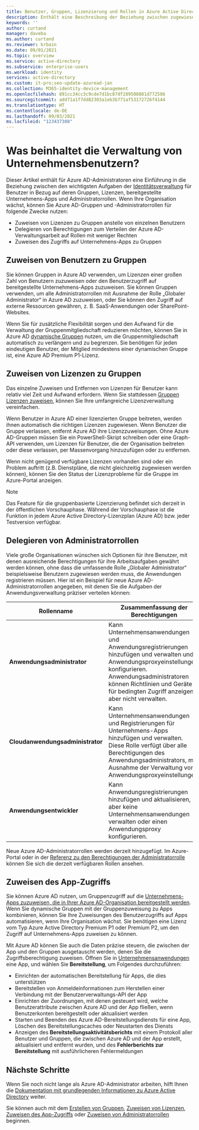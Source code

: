 ```yaml
---
title: Benutzer, Gruppen, Lizenzierung und Rollen in Azure Active Directory
description: Enthält eine Beschreibung der Beziehung zwischen zugewiesenen Benutzern und Lizenzen, Administratorrollen und Gruppenmitgliedschaft in Azure Active Directory.
keywords: ''
author: curtand
manager: daveba
ms.author: curtand
ms.reviewer: krbain
ms.date: 09/01/2021
ms.topic: overview
ms.service: active-directory
ms.subservice: enterprise-users
ms.workload: identity
services: active-directory
ms.custom: it-pro;seo-update-azuread-jan
ms.collection: M365-identity-device-management
ms.openlocfilehash: 891cc34cc3c9cde7d1bc87df289508881d772586
ms.sourcegitcommit: add71a1f7dd82303a1eb3b771af53172726f4144
ms.translationtype: HT
ms.contentlocale: de-DE
ms.lasthandoff: 09/03/2021
ms.locfileid: "123437308"
---
```

# <a name="what-is-enterprise-user-management"></a>Was beinhaltet die Verwaltung von Unternehmensbenutzern?

Dieser Artikel enthält für Azure AD-Administratoren eine Einführung in die Beziehung zwischen den wichtigsten Aufgaben der [Identitätsverwaltung](../fundamentals/active-directory-whatis.md?context=azure%2factive-directory%2fusers-groups-roles%2fcontext%2fugr-context) für Benutzer in Bezug auf deren Gruppen, Lizenzen, bereitgestellte Unternehmens-Apps und Administratorrollen. Wenn Ihre Organisation wächst, können Sie Azure AD-Gruppen und -Administratorrollen für folgende Zwecke nutzen:

* Zuweisen von Lizenzen zu Gruppen anstelle von einzelnen Benutzern
* Delegieren von Berechtigungen zum Verteilen der Azure AD-Verwaltungsarbeit auf Rollen mit weniger Rechten
* Zuweisen des Zugriffs auf Unternehmens-Apps zu Gruppen

## <a name="assign-users-to-groups"></a>Zuweisen von Benutzern zu Gruppen

Sie können Gruppen in Azure AD verwenden, um Lizenzen einer großen Zahl von Benutzern zuzuweisen oder den Benutzerzugriff auf bereitgestellte Unternehmens-Apps zuzuweisen. Sie können Gruppen verwenden, um alle Administratorrollen mit Ausnahme der Rolle „Globaler Administrator“ in Azure AD zuzuweisen, oder Sie können den Zugriff auf externe Ressourcen gewähren, z. B. SaaS-Anwendungen oder SharePoint-Websites.

Wenn Sie für zusätzliche Flexibilität sorgen und den Aufwand für die Verwaltung der Gruppenmitgliedschaft reduzieren möchten, können Sie in Azure AD [dynamische Gruppen](groups-create-rule.md) nutzen, um die Gruppenmitgliedschaft automatisch zu verlängern und zu begrenzen. Sie benötigen für jeden eindeutigen Benutzer, der Mitglied mindestens einer dynamischen Gruppe ist, eine Azure AD Premium P1-Lizenz.

## <a name="assign-licenses-to-groups"></a>Zuweisen von Lizenzen zu Gruppen

Das einzelne Zuweisen und Entfernen von Lizenzen für Benutzer kann relativ viel Zeit und Aufwand erfordern. Wenn Sie stattdessen [Gruppen Lizenzen zuweisen](../fundamentals/license-users-groups.md?context=azure%2factive-directory%2fusers-groups-roles%2fcontext%2fugr-context), können Sie Ihre umfangreiche Lizenzverwaltung vereinfachen.

Wenn Benutzer in Azure AD einer lizenzierten Gruppe beitreten, werden ihnen automatisch die richtigen Lizenzen zugewiesen. Wenn Benutzer die Gruppe verlassen, entfernt Azure AD ihre Lizenzzuweisungen. Ohne Azure AD-Gruppen müssen Sie ein PowerShell-Skript schreiben oder eine Graph-API verwenden, um Lizenzen für Benutzer, die der Organisation beitreten oder diese verlassen, per Massenvorgang hinzuzufügen oder zu entfernen.

Wenn nicht genügend verfügbare Lizenzen vorhanden sind oder ein Problem auftritt (z.B. Dienstpläne, die nicht gleichzeitig zugewiesen werden können), können Sie den Status der Lizenzprobleme für die Gruppe im Azure-Portal anzeigen.

>[!NOTE]
>Das Feature für die gruppenbasierte Lizenzierung befindet sich derzeit in der öffentlichen Vorschauphase. Während der Vorschauphase ist die Funktion in jedem Azure Active Directory-Lizenzplan (Azure AD) bzw. jeder Testversion verfügbar.

## <a name="delegate-administrator-roles"></a>Delegieren von Administratorrollen

Viele große Organisationen wünschen sich Optionen für ihre Benutzer, mit denen ausreichende Berechtigungen für ihre Arbeitsaufgaben gewährt werden können, ohne dass die umfassende Rolle „Globaler Administrator“ beispielsweise Benutzern zugewiesen werden muss, die Anwendungen registrieren müssen. Hier ist ein Beispiel für neue Azure AD-Administratorrollen angegeben, mit denen Sie die Aufgaben der Anwendungsverwaltung präziser verteilen können:

 Rollenname | Zusammenfassung der Berechtigungen
 --------- | -------------------
 **Anwendungsadministrator** | Kann Unternehmensanwendungen und Anwendungsregistrierungen hinzufügen und verwalten und Anwendungsproxyeinstellungen konfigurieren. Anwendungsadministratoren können Richtlinien und Geräte für bedingten Zugriff anzeigen, aber nicht verwalten.
 **Cloudanwendungsadministrator** | Kann Unternehmensanwendungen und Registrierungen für Unternehmens-Apps hinzufügen und verwalten. Diese Rolle verfügt über alle Berechtigungen des Anwendungsadministrators, mit Ausnahme der Verwaltung von Anwendungsproxyeinstellungen.
**Anwendungsentwickler** | Kann Anwendungsregistrierungen hinzufügen und aktualisieren, aber keine Unternehmensanwendungen verwalten oder einen Anwendungsproxy konfigurieren.

Neue Azure AD-Administratorrollen werden derzeit hinzugefügt. Im Azure-Portal oder in der [Referenz zu den Berechtigungen der Administratorrolle ](../roles/permissions-reference.md) können Sie sich die derzeit verfügbaren Rollen ansehen.

## <a name="assign-app-access"></a>Zuweisen des App-Zugriffs

Sie können Azure AD nutzen, um Gruppenzugriff auf die [Unternehmens-Apps zuzuweisen, die in Ihrer Azure AD-Organisation bereitgestellt werden](../manage-apps/assign-user-or-group-access-portal.md?context=azure%2factive-directory%2fusers-groups-roles%2fcontext%2fugr-context). Wenn Sie dynamische Gruppen mit der Gruppenzuweisung zu Apps kombinieren, können Sie Ihre Zuweisungen des Benutzerzugriffs auf Apps automatisieren, wenn Ihre Organisation wächst. Sie benötigen eine Lizenz vom Typ Azure Active Directory Premium P1 oder Premium P2, um den Zugriff auf Unternehmens-Apps zuweisen zu können.

Mit Azure AD können Sie auch die Daten präzise steuern, die zwischen der App und den Gruppen ausgetauscht werden, denen Sie die Zugriffsberechtigung zuweisen. Öffnen Sie in [Unternehmensanwendungen](https://portal.azure.com/#blade/Microsoft_AAD_IAM/StartboardApplicationsMenuBlade/AllApps) eine App, und wählen Sie **Bereitstellung**, um Folgendes durchzuführen:

* Einrichten der automatischen Bereitstellung für Apps, die dies unterstützen
* Bereitstellen von Anmeldeinformationen zum Herstellen einer Verbindung mit der Benutzerverwaltungs-API der App
* Einrichten der Zuordnungen, mit denen gesteuert wird, welche Benutzerattribute zwischen Azure AD und der App fließen, wenn Benutzerkonten bereitgestellt oder aktualisiert werden
* Starten und Beenden des Azure AD-Bereitstellungsdiensts für eine App, Löschen des Bereitstellungscaches oder Neustarten des Diensts
* Anzeigen des **Bereitstellungsaktivitätsberichts** mit einem Protokoll aller Benutzer und Gruppen, die zwischen Azure AD und der App erstellt, aktualisiert und entfernt wurden, und des **Fehlerberichts zur Bereitstellung** mit ausführlicheren Fehlermeldungen

## <a name="next-steps"></a>Nächste Schritte

Wenn Sie noch nicht lange als Azure AD-Administrator arbeiten, hilft Ihnen die [Dokumentation mit grundlegenden Informationen zu Azure Active Directory](../fundamentals/index.yml) weiter.

Sie können auch mit dem [Erstellen von Gruppen](../fundamentals/active-directory-groups-create-azure-portal.md?context=azure%2factive-directory%2fusers-groups-roles%2fcontext%2fugr-context), [Zuweisen von Lizenzen](../fundamentals/license-users-groups.md?context=azure%2factive-directory%2fusers-groups-roles%2fcontext%2fugr-context), [Zuweisen des App-Zugriffs](../manage-apps/assign-user-or-group-access-portal.md?context=azure%2factive-directory%2fusers-groups-roles%2fcontext%2fugr-context) oder [Zuweisen von Administratorrollen](../roles/permissions-reference.md) beginnen.